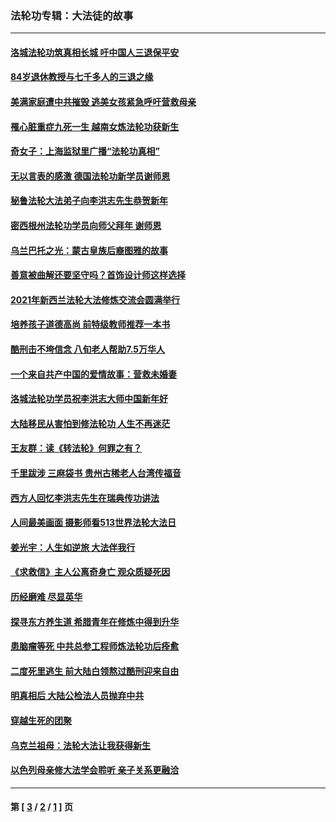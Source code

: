 ### 法轮功专辑：大法徒的故事
---
#### [洛城法轮功筑真相长城 吁中国人三退保平安](../../pages/nf1147481/n13892471.md?02160430) 
#### [84岁退休教授与七千多人的三退之缘](../../pages/nf1147481/n13796650.md?02160430) 
#### [美满家庭遭中共摧毁 逃美女孩紧急呼吁营救母亲](../../pages/nf1147481/n13792859.md?02160430) 
#### [罹心脏重症九死一生 越南女炼法轮功获新生](../../pages/nf1147481/n13732766.md?02160430) 
#### [奇女子：上海监狱里广播“法轮功真相”](../../pages/nf1147481/n13726443.md?02160430) 
#### [无以言表的感激 德国法轮功新学员谢师恩](../../pages/nf1147481/n13543790.md?02160430) 
#### [秘鲁法轮大法弟子向李洪志先生恭贺新年](../../pages/nf1147481/n13540182.md?02160430) 
#### [密西根州法轮功学员向师父拜年 谢师恩](../../pages/nf1147481/n13538183.md?02160430) 
#### [乌兰巴托之光：蒙古皇族后裔图雅的故事](../../pages/nf1147481/n13155759.md?02160430) 
#### [善意被曲解还要坚守吗？首饰设计师这样选择](../../pages/nf1147481/n13077575.md?02160430) 
#### [2021年新西兰法轮大法修炼交流会圆满举行](../../pages/nf1147481/n13033149.md?02160430) 
#### [培养孩子道德高尚 前特级教师推荐一本书](../../pages/nf1147481/n12938640.md?02160430) 
#### [酷刑击不垮信念 八旬老人帮助7.5万华人](../../pages/nf1147481/n12880712.md?02160430) 
#### [一个来自共产中国的爱情故事：营救未婚妻](../../pages/nf1147481/n12778386.md?02160430) 
#### [洛城法轮功学员祝李洪志大师中国新年好](../../pages/nf1147481/n12724685.md?02160430) 
#### [大陆移民从害怕到修法轮功 人生不再迷茫](../../pages/nf1147481/n12414325.md?02160430) 
#### [王友群：读《转法轮》何罪之有？](../../pages/nf1147481/n12408647.md?02160430) 
#### [千里跋涉 三麻袋书 贵州古稀老人台湾传福音](../../pages/nf1147481/n12198750.md?02160430) 
#### [西方人回忆李洪志先生在瑞典传功讲法](../../pages/nf1147481/n12099607.md?02160430) 
#### [人间最美画面 摄影师看513世界法轮大法日](../../pages/nf1147481/n12094118.md?02160430) 
#### [姜光宇：人生如逆旅 大法伴我行](../../pages/nf1147481/n12088664.md?02160430) 
#### [《求救信》主人公离奇身亡 观众质疑死因](../../pages/nf1147481/n11845215.md?02160430) 
#### [历经磨难 尽显英华](../../pages/nf1147481/n11723297.md?02160430) 
#### [探寻东方养生道 希腊青年在修炼中得到升华](../../pages/nf1147481/n11494502.md?02160430) 
#### [患脑瘤等死 中共总参工程师炼法轮功后痊愈](../../pages/nf1147481/n11466682.md?02160430) 
#### [二度死里逃生 前大陆白领熬过酷刑迎来自由](../../pages/nf1147481/n11368594.md?02160430) 
#### [明真相后 大陆公检法人员抛弃中共](../../pages/nf1147481/n11358618.md?02160430) 
#### [穿越生死的团聚](../../pages/nf1147481/n11258922.md?02160430) 
#### [乌克兰祖母：法轮大法让我获得新生](../../pages/nf1147481/n11269457.md?02160430) 
#### [以色列母亲修大法学会聆听 亲子关系更融洽](../../pages/nf1147481/n11268195.md?02160430) 

---
#### 第 [ [3](./3.md?02160430) / [2](./2.md?02160430) / [1](./1.md?02160430) ] 页
